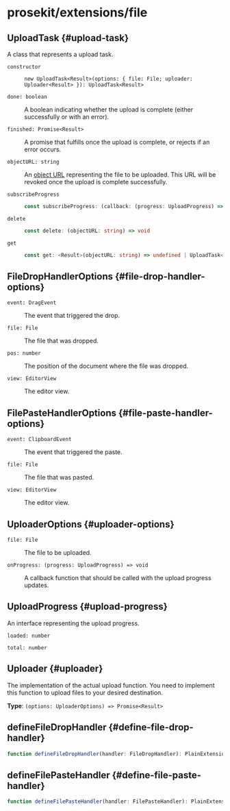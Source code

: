 # prosekit/extensions/file

## UploadTask {#upload-task}

A class that represents a upload task.

<dl>

<dt>

`constructor`

</dt>

<dd>

```
new UploadTask<Result>(options: { file: File; uploader: Uploader<Result> }): UploadTask<Result>
```

</dd>

<dt>

`done: boolean`

</dt>

<dd>

A boolean indicating whether the upload is complete (either successfully or with an error).

</dd>

<dt>

`finished: Promise<Result>`

</dt>

<dd>

A promise that fulfills once the upload is complete, or rejects if an error occurs.

</dd>

<dt>

`objectURL: string`

</dt>

<dd>

An [object URL](https://developer.mozilla.org/en-US/docs/Web/API/URL/createObjectURL)
representing the file to be uploaded. This URL will be revoked once the
upload is complete successfully.

</dd>

<dt>

`subscribeProgress`

</dt>

<dd>

```ts
const subscribeProgress: (callback: (progress: UploadProgress) => void) => VoidFunction
```

</dd>

<dt>

`delete`

</dt>

<dd>

```ts
const delete: (objectURL: string) => void
```

</dd>

<dt>

`get`

</dt>

<dd>

```ts
const get: <Result>(objectURL: string) => undefined | UploadTask<Result>
```

</dd>

</dl>

## FileDropHandlerOptions {#file-drop-handler-options}

<dl>

<dt>

`event: DragEvent`

</dt>

<dd>

The event that triggered the drop.

</dd>

<dt>

`file: File`

</dt>

<dd>

The file that was dropped.

</dd>

<dt>

`pos: number`

</dt>

<dd>

The position of the document where the file was dropped.

</dd>

<dt>

`view: EditorView`

</dt>

<dd>

The editor view.

</dd>

</dl>

## FilePasteHandlerOptions {#file-paste-handler-options}

<dl>

<dt>

`event: ClipboardEvent`

</dt>

<dd>

The event that triggered the paste.

</dd>

<dt>

`file: File`

</dt>

<dd>

The file that was pasted.

</dd>

<dt>

`view: EditorView`

</dt>

<dd>

The editor view.

</dd>

</dl>

## UploaderOptions {#uploader-options}

<dl>

<dt>

`file: File`

</dt>

<dd>

The file to be uploaded.

</dd>

<dt>

`onProgress: (progress: UploadProgress) => void`

</dt>

<dd>

A callback function that should be called with the upload progress updates.

</dd>

</dl>

## UploadProgress {#upload-progress}

An interface representing the upload progress.

<dl>

<dt>

`loaded: number`

</dt>

<dd>

</dd>

<dt>

`total: number`

</dt>

<dd>

</dd>

</dl>

## Uploader {#uploader}

The implementation of the actual upload function. You need to implement this
function to upload files to your desired destination.

**Type**: `(options: UploaderOptions) => Promise<Result>`

## defineFileDropHandler {#define-file-drop-handler}

```ts
function defineFileDropHandler(handler: FileDropHandler): PlainExtension
```

## defineFilePasteHandler {#define-file-paste-handler}

```ts
function defineFilePasteHandler(handler: FilePasteHandler): PlainExtension
```
